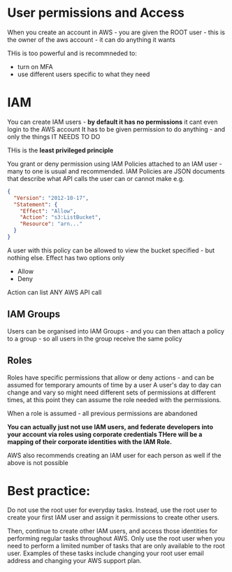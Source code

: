 # User permissions and Access

When you create an account in AWS - you are given the ROOT user - this is the owner of the aws account - it can do 
anything it wants 

THis is too powerful and is recommneded to:
* turn on MFA 
* use different users specific to what they need

# IAM
You can create IAM users - **by default it has no permissions** it cant even login to the AWS account 
It has to be given permission to do anything - and only the things IT NEEDS TO DO

THis is the **least privileged principle** 

You grant or deny permission using IAM Policies attached to an IAM user - many to one is usual and recommended. 
IAM Policies are JSON documents that describe what API calls the user can or cannot make e.g.

```json
{
  "Version": "2012-10-17",
  "Statement": {
    "Effect": "Allow",
    "Action": "s3:ListBucket",
    "Resource": "arn..."
  }
}
```

A user with this policy can be allowed to view the bucket specified - but nothing else. Effect has two options only
* Allow
* Deny

Action can list ANY AWS API call

## IAM Groups
Users can be organised into IAM Groups - and you can then attach a policy to a group - so all users in the group receive
the same policy 

## Roles
Roles have specific permissions that allow or deny actions - and can be assumed for temporary amounts of time by a user
A user's day to day can change and vary so might need different sets of permissions at different times, at this point
they can assume the role needed with the permissions.

When a role is assumed - all previous permissions are abandoned 

**You can actually just not use IAM users, and federate developers into your account via roles using corporate credentials 
THere will be a mapping of their corporate identities with the IAM Role.**

AWS also recommends creating an IAM user for each person as well if the above is not possible

# Best practice:
Do not use the root user for everyday tasks.
Instead, use the root user to create your first IAM user and assign it permissions to create other users.

Then, continue to create other IAM users, and access those identities for performing regular tasks throughout AWS.
Only use the root user when you need to perform a limited number of tasks that are only available to the root user.
Examples of these tasks include changing your root user email address and changing your AWS support plan.
